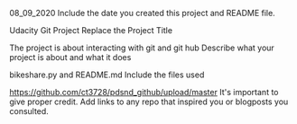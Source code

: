 08_09_2020
Include the date you created this project and README file.

Udacity Git Project
Replace the Project Title

The project is about interacting with git and git hub
Describe what your project is about and what it does

bikeshare.py and README.md
Include the files used

https://github.com/ct3728/pdsnd_github/upload/master
It's important to give proper credit. Add links to any repo that inspired you or blogposts you consulted.
